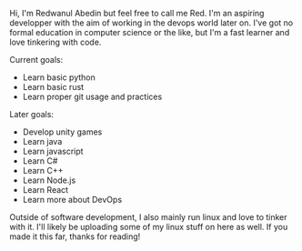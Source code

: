 Hi, I'm Redwanul Abedin but feel free to call me Red.
I'm an aspiring developper with the aim of working in the devops world later on.
I've got no formal education in computer science or the like, but I'm a fast learner and love tinkering with code.

Current goals:
  - Learn basic python
  - Learn basic rust
  - Learn proper git usage and practices
  
Later goals:
  - Develop unity games
  - Learn java
  - Learn javascript
  - Learn C#
  - Learn C++
  - Learn Node.js
  - Learn React
  - Learn more about DevOps
  
Outside of software development, I also mainly run linux and love to tinker with it. I'll likely be uploading some of my linux stuff on here as well.
If you made it this far, thanks for reading!
